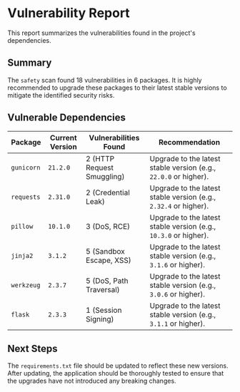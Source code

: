 # Vulnerability Report

This report summarizes the vulnerabilities found in the project's dependencies.

## Summary

The `safety` scan found 18 vulnerabilities in 6 packages. It is highly recommended to upgrade these packages to their latest stable versions to mitigate the identified security risks.

## Vulnerable Dependencies

| Package   | Current Version | Vulnerabilities Found | Recommendation                               |
|-----------|-----------------|-----------------------|----------------------------------------------|
| `gunicorn`  | `21.2.0`        | 2 (HTTP Request Smuggling) | Upgrade to the latest stable version (e.g., `22.0.0` or higher). |
| `requests`  | `2.31.0`        | 2 (Credential Leak)  | Upgrade to the latest stable version (e.g., `2.32.4` or higher). |
| `pillow`    | `10.1.0`        | 3 (DoS, RCE)          | Upgrade to the latest stable version (e.g., `10.3.0` or higher). |
| `jinja2`    | `3.1.2`         | 5 (Sandbox Escape, XSS) | Upgrade to the latest stable version (e.g., `3.1.6` or higher). |
| `werkzeug`  | `2.3.7`         | 5 (DoS, Path Traversal) | Upgrade to the latest stable version (e.g., `3.0.6` or higher). |
| `flask`     | `2.3.3`         | 1 (Session Signing)   | Upgrade to the latest stable version (e.g., `3.1.1` or higher). |

## Next Steps

The `requirements.txt` file should be updated to reflect these new versions. After updating, the application should be thoroughly tested to ensure that the upgrades have not introduced any breaking changes.
